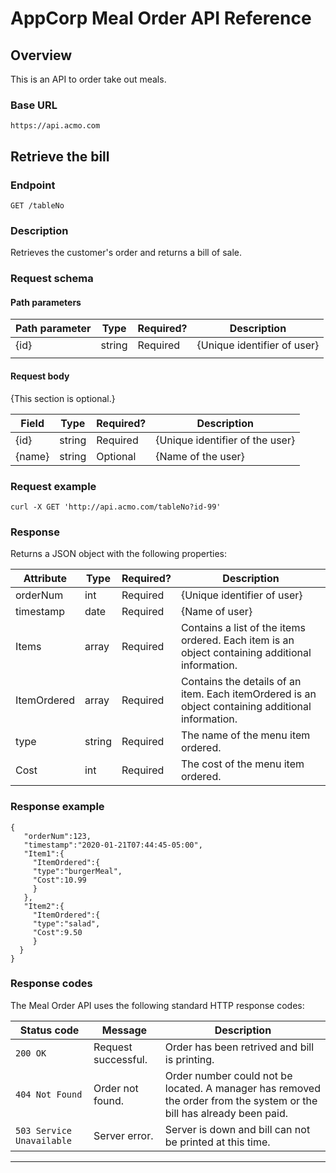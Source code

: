 # AppCorp Meal Order API Reference

## Overview

This is an API to order take out meals.

### Base URL

```
https://api.acmo.com
```

## Retrieve the bill

### Endpoint

```
GET /tableNo
```

### Description

Retrieves the customer's order and returns a bill of sale. 

### Request schema

#### Path parameters

| Path parameter | Type   | Required? | Description                  |
|----------------|--------|-----------|------------------------------|
| {id}           | string | Required  | {Unique identifier of user}  |
|                |        |           |                              |


#### Request body

{This section is optional.}

| Field  | Type   | Required? | Description                      |
|--------|--------|-----------|----------------------------------|
| {id}   | string | Required  | {Unique identifier of the user}  |
| {name} | string | Optional  | {Name of the user}               |


### Request example

```
curl -X GET 'http://api.acmo.com/tableNo?id-99'
```

### Response
Returns a JSON object with the following properties:

| Attribute | Type   | Required? | Description                  |
|-----------|--------|-----------|------------------------------|
| orderNum  | int | Required  | {Unique identifier of user}  |
| timestamp | date | Required  | {Name of user}               |
| Items | array | Required | Contains a list of the items ordered. Each item is an object containing additional information. |
| ItemOrdered | array | Required  | Contains the details of an item. Each itemOrdered is an object containing additional information. |
| type | string | Required  | The name of the menu item ordered. |
| Cost | int | Required  | The cost of the menu item ordered. |

### Response example

```
{
   "orderNum":123,
   "timestamp":"2020-01-21T07:44:45-05:00",
   "Item1":{
     "ItemOrdered":{
     "type":"burgerMeal",
     "Cost":10.99
     }
   },
   "Item2":{
     "ItemOrdered":{
     "type":"salad",
     "Cost":9.50
     }
  }
}
```

### Response codes

The Meal Order API uses the following standard HTTP response codes:

| Status code | Message           | Description   |
|-------------|-------------------|---------------|
| `200 OK`    | Request successful. | Order has been retrived and bill is printing. |
| `404 Not Found` | Order not found. | Order number could not be located. A manager has removed the order from the system or the bill has already been paid. |
| `503 Service Unavailable` | Server error. | Server is down and bill can not be printed at this time. |

---

